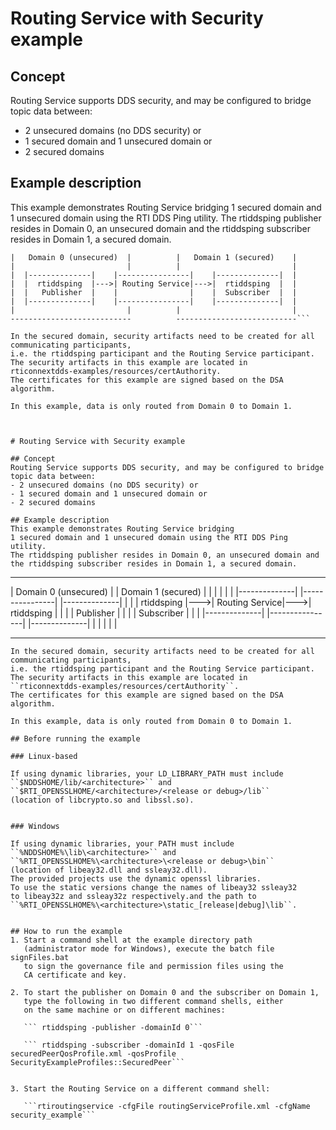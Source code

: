 # Routing Service with Security example

## Concept
Routing Service supports DDS security, and may be configured to bridge 
topic data between:
- 2 unsecured domains (no DDS security) or 
- 1 secured domain and 1 unsecured domain or
- 2 secured domains

## Example description
This example demonstrates Routing Service bridging 
1 secured domain and 1 unsecured domain using the RTI DDS Ping utility.
The rtiddsping publisher resides in Domain 0, an unsecured domain and 
the rtiddsping subscriber resides in Domain 1, a secured domain.

```---------------------------          ---------------------------
|   Domain 0 (unsecured)  |          |   Domain 1 (secured)    |
|                         |          |                         |
|  |--------------|    |----------------|    |--------------|  |
|  |  rtiddsping  |--->| Routing Service|--->|  rtiddsping  |  |
|  |   Publisher  |    |                |    |  Subscriber  |  |
|  |--------------|    |----------------|    |--------------|  |
|                         |          |                         |
---------------------------          ---------------------------```

In the secured domain, security artifacts need to be created for all 
communicating participants,
i.e. the rtiddsping participant and the Routing Service participant.
The security artifacts in this example are located in 
rticonnextdds-examples/resources/certAuthority. 
The certificates for this example are signed based on the DSA algorithm.

In this example, data is only routed from Domain 0 to Domain 1.



# Routing Service with Security example

## Concept
Routing Service supports DDS security, and may be configured to bridge 
topic data between:
- 2 unsecured domains (no DDS security) or 
- 1 secured domain and 1 unsecured domain or
- 2 secured domains

## Example description
This example demonstrates Routing Service bridging 
1 secured domain and 1 unsecured domain using the RTI DDS Ping utility.
The rtiddsping publisher resides in Domain 0, an unsecured domain and 
the rtiddsping subscriber resides in Domain 1, a secured domain.

```
---------------------------          ---------------------------
|   Domain 0 (unsecured)  |          |   Domain 1 (secured)    |
|                         |          |                         |
|  |--------------|    |----------------|    |--------------|  |
|  |  rtiddsping  |--->| Routing Service|--->|  rtiddsping  |  |
|  |   Publisher  |    |                |    |  Subscriber  |  |
|  |--------------|    |----------------|    |--------------|  |
|                         |          |                         |
---------------------------          ---------------------------
```
In the secured domain, security artifacts need to be created for all 
communicating participants,
i.e. the rtiddsping participant and the Routing Service participant.
The security artifacts in this example are located in 
``rticonnextdds-examples/resources/certAuthority``. 
The certificates for this example are signed based on the DSA algorithm.

In this example, data is only routed from Domain 0 to Domain 1.

## Before running the example

### Linux-based

If using dynamic libraries, your LD_LIBRARY_PATH must include
``$NDDSHOME/lib/<architecture>`` and 
``$RTI_OPENSSLHOME/<architecture>/<release or debug>/lib``
(location of libcrypto.so and libssl.so).


### Windows

If using dynamic libraries, your PATH must include
``%NDDSHOME%\lib\<architecture>`` and 
``%RTI_OPENSSLHOME%\<architecture>\<release or debug>\bin``
(location of libeay32.dll and ssleay32.dll).  
The provided projects use the dynamic openssl libraries.  
To use the static versions change the names of libeay32 ssleay32
to libeay32z and ssleay32z respectively.and the path to
``%RTI_OPENSSLHOME%\<architecture>\static_[release|debug]\lib``.


## How to run the example
1. Start a command shell at the example directory path 
   (administrator mode for Windows), execute the batch file signFiles.bat 
   to sign the governance file and permission files using the 
   CA certificate and key.

2. To start the publisher on Domain 0 and the subscriber on Domain 1, 
   type the following in two different command shells, either
   on the same machine or on different machines:

   ``` rtiddsping -publisher -domainId 0```
   
   ``` rtiddsping -subscriber -domainId 1 -qosFile securedPeerQosProfile.xml -qosProfile SecurityExampleProfiles::SecuredPeer```


3. Start the Routing Service on a different command shell:

   ```rtiroutingservice -cfgFile routingServiceProfile.xml -cfgName security_example```